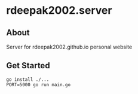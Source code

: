 # rdeepak2002.server

## About
Server for rdeepak2002.github.io personal website

## Get Started

```
go install ./...
PORT=5000 go run main.go
```